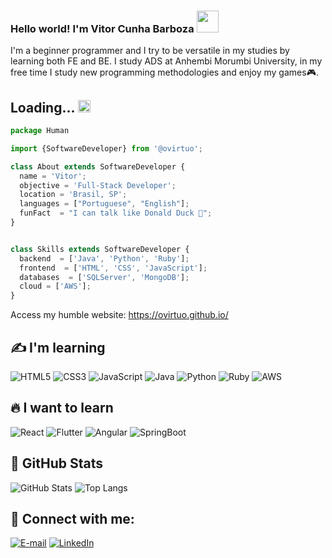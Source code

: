 <h3> Hello world! I'm Vitor Cunha Barboza <img src='https://www.icegif.com/wp-content/uploads/2023/05/icegif-937.gif' width="35"/> </h3> 
I'm a beginner programmer and I try to be versatile in my studies by learning both FE and BE. I study ADS at Anhembi Morumbi University, in my free time I study new programming methodologies and enjoy my games🎮.

## Loading... <img src='https://media.tenor.com/TAqs38FFJiwAAAAi/loading.gif' width='20'/>

```js
package Human

import {SoftwareDeveloper} from '@ovirtuo';

class About extends SoftwareDeveloper {
  name = 'Vitor';
  objective = 'Full-Stack Developer';
  location = 'Brasil, SP';
  languages = ["Portuguese", "English"];
  funFact  = "I can talk like Donald Duck 🦆";
}


class Skills extends SoftwareDeveloper {
  backend  = ['Java', 'Python', 'Ruby'];
  frontend  = ['HTML', 'CSS', 'JavaScript'];
  databases  = ['SQLServer', 'MongoDB'];
  cloud = ['AWS'];
}

```
Access my humble website: https://ovirtuo.github.io/

## ✍ I'm learning

![HTML5](https://img.shields.io/badge/HTML-000?style=for-the-badge&logo=html5&logoColor=30A3DC)
	![CSS3](https://img.shields.io/badge/CSS3-000?style=for-the-badge&logo=css3&logoColor=E94D5F)
	![JavaScript](https://img.shields.io/badge/JavaScript-000?style=for-the-badge&logo=javascript&logoColor=30A3DC)
	![Java](https://img.shields.io/badge/Java-000?style=for-the-badge&logo=openjdk&logoColor=30A3DC)
	![Python](https://img.shields.io/badge/Python-000?style=for-the-badge&logo=python&logoColor=00ff00)
	![Ruby](https://img.shields.io/badge/Ruby-000?style=for-the-badge&logo=ruby&logoColor=CC342D)
	![AWS](https://img.shields.io/badge/Aws-000?style=for-the-badge&logo=amazon&logoColor=FF9900)


## 🔥 I want to learn

  ![React](https://img.shields.io/badge/React-000?style=for-the-badge&logo=react&logoColor=88dded)
	![Flutter](https://img.shields.io/badge/Flutter-000?style=for-the-badge&logo=flutter&logoColor=42A5F5)
	![Angular](https://img.shields.io/badge/Angular-000?style=for-the-badge&logo=angular&logoColor=dd1b16)
	![SpringBoot](https://img.shields.io/badge/SpringBoot-000?style=for-the-badge&logo=springboot&logoColor=6DB33F)



## 🐙 GitHub Stats

![GitHub Stats](https://github-readme-stats.vercel.app/api?username=oVirtuo&theme=transparent&bg_color=000&border_color=30A3DC&show_icons=true&icon_color=30A3DC&title_color=8b008b&text_color=FFF)
![Top Langs](https://github-readme-stats-git-masterrstaa-rickstaa.vercel.app/api/top-langs/?username=oVirtuo&layout=compact&bg_color=000&border_color=30A3DC&title_color=8b008b&text_color=FFF)

## 🤙 Connect with me:

[![E-mail](https://img.shields.io/badge/-Email-000?style=for-the-badge&logo=gmail&logoColor=E94D5F)](mailto:josevitor.barboza@gmail.com)
[![LinkedIn](https://img.shields.io/badge/-LinkedIn-000?style=for-the-badge&logo=linkedin&logoColor=30A3DC)](https://www.linkedin.com/in/josé-vitor-cunha-barboza-9a9643152/)


